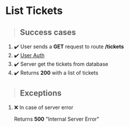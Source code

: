 # List Tickets

> ## Success cases

1. :heavy_check_mark: User sends a **GET** request to route **/tickets**
2. :heavy_check_mark: [User Auth](./user_auth.md)
3. :heavy_check_mark: Server get the tickets from database
4. :heavy_check_mark: Returns **200** with a list of tickets

> ## Exceptions

1. :x: In case of server error

    Returns **500** "Internal Server Error"